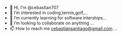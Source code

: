 - 👋 Hi, I’m @cebastian707
- 👀 I’m interested in coding,tennis,golf,...
- 🌱 I’m currently learning  for software interships...
- 💞️ I’m looking to collaborate on anything ...
- 📫 How to reach me cebastiansantiago@gmail.com ...

<!---
cebastian707/cebastian707 is a ✨ special ✨ repository because its `README.md` (this file) appears on your GitHub profile.
You can click the Preview link to take a look at your changes.
--->
